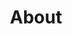 ---
title: About
description: About
slug: about
layout: page-builder
sections:
  - template: page-header
    enable: true
    title: Why study the natural sciences and technology from a different perspective?
    button_text: Watch the presentation
    button_link: "#"
  - template: about-content
    enable: true
    content: >
      Science and technology play a significant role in contemporary society by healing people, internationalizing connections, and expediting processes, often taking center stage in public policy. Therefore, it is imperative to have a comprehensive understanding of these topics. The mission of the STS-I is to advocate for the successful implementation of a Science, Technology, and Society (STS) program. Students who pursue the program will receive robust training in the sciences and technologies, coupled with a holistic understanding of these subjects within their full historical, social, and cultural contexts. Additionally, the initiative will survey how scientific and technological knowledge is advanced, taught, and contested on the political stage. This initiative aims to bridge intellectual gaps among students and faculty across various colleges, schools, and departments at USD that interact with the sciences and technologies.
    card:
      - title: Erika’s Work
        description: Erika studies the politics of medical knowledge under the mentorship of Dr. Thomas Reifer in the Sociology Department at the University of San Diego. Using comparative historical and world systems analysis, she contends that the largest handicap to addressing health inequity lies in the division between the “two cultures”–the division of what is true from what is good and beautiful, colloquially referred to as the sciences and humanities. Her theoretical framework draws on Max Weber's analysis of rationalization, utilizing the Hippocratic Oath as her primary evidence to support her argument.
      - title: A New Project?
        description: Join us to have your work featured here!
  - template: about-program
    enable: true
    title: Program goals
    programs:
      - Educate and inform University of San Diego stakeholders, students, and faculty about the principles and significance of Science and Technology Studies.
      - Highlight and quantify student interest and demand for Science and Technology Studies programs.
      - Showcase the institutional benefits of incorporating Science and Technology Studies into the University of San Diego’s curriculum.
      - Recruit faculty with expertise in Science, Technology, and Society.
      - Successfully design and implement a Science and Technology Studies minor at the University of San Diego.
  - template: about-story
    enable: true
    title: Founding story
    content: >
      The STS-I was founded by Erika Atienza, a fifth-year undergraduate student at the University of San Diego, and her partner, Léo Ambrogelly, an undergraduate student at Pomona College. At USD, they observed the contagious changemaking attitudes and its deep commitment to research rooted in the liberal arts experience. They sought to further contribute to USD’s outlined missions by launching the STS-I to foster intellectual inquiry in a world that increasingly separates STEM from the humanities and social sciences.
  - template: about-aq
    enable: true
    title: Frequently asked questions
    questions:
      - title: "What is Science and Technology Studies (STS)?"
        description: STS remains a nascent academic field, emerging during the Cold War. The father of STS is understood to be Dr. Thomas Kuhn–a formerly-trained physicist turned historian and philosopher–who authored his seminal 1962 work, The Structure of Scientific Revolutions. Some of his monumental contributions include (1) scientific fields undergo “paradigm shifts” as opposed to a linear path toward universal truth and (2) our current understanding of what is factually true is a function of the dominant model of epistemology, determined by scientists, their priorities (as well as society’s), and the existing tools they had access to measure their observations.
      - title: "How is this field of study different from Biomedical Ethics?"
        description: Great question! While we recognize USD already hosts a Biomedical Ethics (BME) minor, our focus is distinct. As of January 2025, a Technology & Society Minor is also being developed. The initiative aims to include the sciences and integrate faculty trained specifically in Science, Technology, and Society (STS). Unlike Biomedical Ethics, which primarily addresses ethical dilemmas in medicine and biology, STS explores science and technology within their broader cultural, social, and historical contexts. Moreover, STS emphasizes understanding the history of the sciences and technologies—an area we have noticed is underrepresented in USD's BME curriculum. By situating science and technology within these frameworks, our goal is to offer a more comprehensive and interdisciplinary approach to these critical fields.
      - title: "What topics do STS scholars explore?"
        description: For natural scientists interested in the biological sciences, examples include the history of medicine, the social dimension of gene-editing, the politics of medicine and healcare provision, and much more! Physicists, like Dr. Thomas Kuhn, the father of STS, have studied shfits in how we understand motion. STS scholars are also leading experts in the 'science of science,' understanding and mitigating inequalities or methodological issues across fields.
      - title: "Why is STS important?"
        description: The more we learn about our fundamentally complicated reality, the more we realize there is much more to uncover. In response, we build tools to analyze the world from new perspectives. We built the microscope to observe bacterial growth, only to learn we need another tool to observe structures at the atomic level. These very tools, paradoxically, have been used to both heal and harm ourselves. Science and technology evidently dominate our lives; we rely on them and are regularly confronted by their influences. Many of their applications are and have been hotly contested. Many scientists and technologists—let alone laypeople and our governmental representatives—are not fully informed about the historical and contemporary implications of these fields. Policy determines their accessibility and uses. It is our duty to be well-informed contributing members of society, capable of assessing the extent to which the knowledge produced and reinforced is fully addressed. This mission is achievable through the scholarship of an STS program.
---